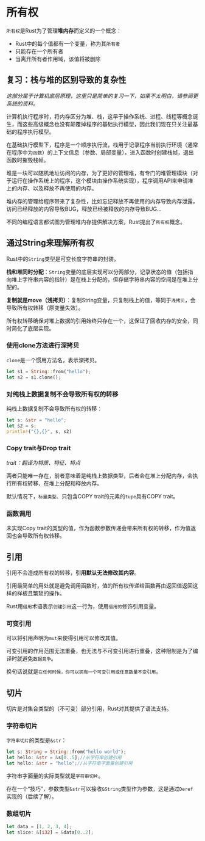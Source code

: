 # 所有权

`所有权`是Rust为了管理**堆内存**而定义的一个概念：

- Rust中的每个值都有一个变量，称为其`所有者`
- 只能存在一个所有者
- 当离开所有者作用域，该值将被删除

## 复习：栈与堆的区别导致的复杂性

*这部分属于计算机底层原理，这里只是简单的复习一下，如果不太明白，请参阅更系统的资料。*

计算机执行程序时，将内存区分为堆、栈，这早于操作系统、进程、线程等概念诞生，而这些高级概念也没有颠覆掉程序的基础执行模型，因此我们现在只关注最基础的程序执行模型。

在基础执行模型下，程序是一个顺序执行流，栈用于记录程序当前执行环境（通常在程序中为`函数`）的上下文信息（参数、局部变量），进入函数时创建栈帧，退出函数时摧毁栈帧。

堆是一块可以随机地址访问的内存，为了更好的管理堆，有专门的堆管理模块（对于运行在操作系统上的程序，这个模块由操作系统实现），程序调用API来申请堆上的内存、以及释放不再使用的内存。

堆内存的管理给程序带来了复杂性，比如忘记释放不再使用的内存导致内存泄露，访问已经释放的内容导致BUG，释放已经被释放的内存导致BUG...

不同的编程语言都试图为管理堆内存提供解决方案，Rust提出了`所有权`概念。

## 通过String来理解所有权

Rust中的`String`类型是可变长度字符串的封装。

**栈和堆同时分配**：`String`变量的底层实现可以分两部分，记录状态的值（包括指向堆上字符串内容的指针）是在栈上分配的，但存储字符串内容的空间是在堆上分配的。

**复制就是move（浅拷贝）**：复制String变量，只复制栈上的值，等同于`浅拷贝`，会导致所有权转移（原变量失效）。

所有权转移确保对堆上数据的引用始终只存在一个，这保证了回收内存的安全，同时简化了底层实现。

### 使用clone方法进行深拷贝

`clone`是一个惯用方法名，表示深拷贝。

```rust
let s1 = String::from("hello");
let s2 = s1.clone();
```

### 对纯栈上数据复制不会导致所有权的转移

纯栈上数据复制不会导致所有权的转移：

```rust
let s: &str = "hello";
let s2 = s;
println!("{},{}", s, s2)
```

### Copy trait与Drop trait

*trait：翻译为特质、特征、特点*

两者只能唯一存在，前者意味着是纯栈上数据类型，后者会在堆上分配内存，会执行所有权转移、在堆上分配和释放内存。

默认情况下，`标量类型`、只包含COPY trait的元素的`tupe`具有COPY trait。

### 函数调用

未实现Copy trait的类型的值，作为函数参数传递会带来所有权的转移，作为值返回也会导致所有权转移。

## 引用

引用不会造成所有权的转移，**引用默认无法修改其内容**。

引用最简单的用处就是避免调用函数时，值的所有权传递给函数再由返回值返回这样的样板且繁琐的操作。

Rust用`借用`术语表示`创建引用`这一行为，使用`借用的`修饰引用变量。

### 可变引用

可以将引用声明为`mut`来使得引用可以修改其值。

可变引用的作用范围无法重叠，也无法与不可变引用进行重叠，这种限制是为了编译时就避免`数据竞争`。

换句话说就是`在任何时候，你可以拥有一个可变引用或任意数量不变引用`。

## 切片

切片是对集合类型的（不可变）部分引用，Rust对其提供了语法支持。

### 字符串切片

`字符串切片`的类型是`&str`：

```rust
let s: String = String::from("hello world");
let hello: &str = &s[0..5];//从字符串创建引用
let hello: &str = "hello";//从字符串字面量创建引用
```

字符串字面量的实际类型就是`字符串切片`。

存在一个“技巧”，参数类型`&str`可以接收`&String`类型作为参数，这是通过`Deref`实现的（后续了解）。

### 数组切片

```rust
let data = [1, 2, 3, 4];
let slice: &[i32] = &data[0..2];
```